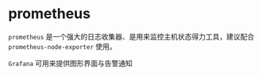 # prometheus

`prometheus` 是一个强大的日志收集器、是用来监控主机状态得力工具，建议配合 `prometheus-node-exporter` 使用。

`Grafana` 可用来提供图形界面与告警通知
